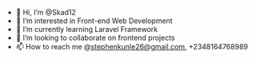 - 👋 Hi, I’m @Skad12
- 👀 I’m interested in Front-end Web Development
- 🌱 I’m currently learning Laravel Framework 
- 💞️ I’m looking to collaborate on frontend projects
- 📫 How to reach me @stephenkunle26@gmail.com, +2348164768989

<!---
Skad12/Skad12 is a ✨ special ✨ repository because its `README.md` (this file) appears on your GitHub profile.
You can click the Preview link to take a look at your changes.
--->
